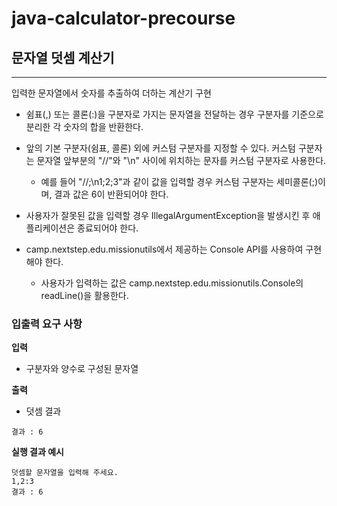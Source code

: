 # java-calculator-precourse

## 문자열 덧셈 계산기

---

입력한 문자열에서 숫자를 추출하여 더하는 계산기 구현

* 쉼표(,) 또는 콜론(:)을 구분자로 가지는 문자열을 전달하는 경우 구분자를 기준으로 분리한 각 숫자의 합을 반환한다.
* 앞의 기본 구분자(쉼표, 콜론) 외에 커스텀 구분자를 지정할 수 있다. 커스텀 구분자는 문자열 앞부분의 "//"와 "\n" 사이에 위치하는 문자를 커스텀 구분자로 사용한다.
    * 예를 들어 "//;\n1;2;3"과 같이 값을 입력할 경우 커스텀 구분자는 세미콜론(;)이며, 결과 값은 6이 반환되어야 한다.
* 사용자가 잘못된 값을 입력할 경우 IllegalArgumentException을 발생시킨 후 애플리케이션은 종료되어야 한다.


* camp.nextstep.edu.missionutils에서 제공하는 Console API를 사용하여 구현해야 한다.
    * 사용자가 입력하는 값은 camp.nextstep.edu.missionutils.Console의 readLine()을 활용한다.

### 입출력 요구 사항

**입력**

* 구분자와 양수로 구성된 문자열

**출력**

* 덧셈 결과

```
결과 : 6 
```

**실행 결과 예시**

```
덧셈할 문자열을 입력해 주세요.
1,2:3
결과 : 6 
```

